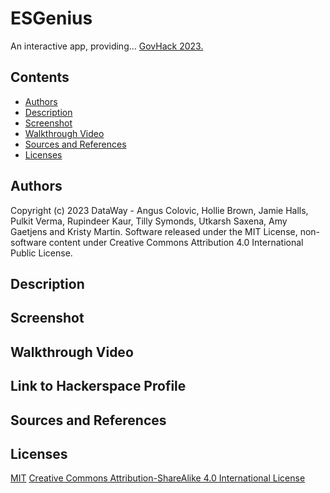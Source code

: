 # ESGenius

An interactive app, providing...
[GovHack 2023.](https://hackerspace.govhack.org/)

## Contents

- [Authors](#authors)
- [Description](#description)
- [Screenshot](#screenshot)
- [Walkthrough Video](#walkthrough-video)
- [Sources and References](#sources-and-references)
- [Licenses](#licenses)

## Authors

Copyright (c) 2023 DataWay - Angus Colovic, Hollie Brown, Jamie Halls, Pulkit Verma,
Rupindeer Kaur, Tilly Symonds, Utkarsh Saxena, Amy Gaetjens and Kristy Martin. Software released under the MIT License, non-software content under Creative Commons Attribution 4.0 International Public License.

## Description

## Screenshot

## Walkthrough Video

## Link to Hackerspace Profile

## Sources and References

## Licenses

[MIT](https://choosealicense.com/licenses/mit/)
[Creative Commons Attribution-ShareAlike 4.0 International License](https://creativecommons.org/licenses/by-sa/4.0/)
